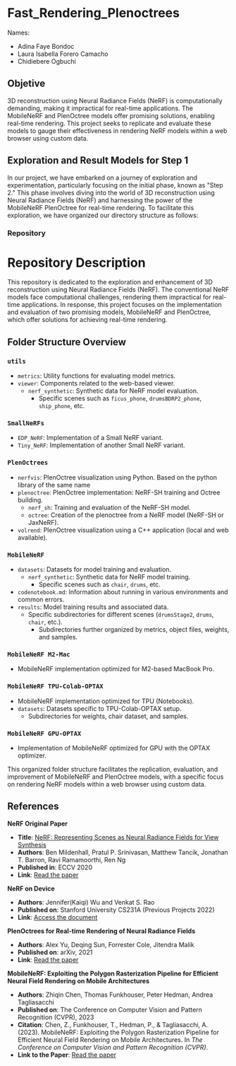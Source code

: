 # Fast_Rendering_Plenoctrees

Names: 

- Adina Faye Bondoc
- Laura Isabella  Forero Camacho
- Chidiebere Ogbuchi


## Objetive


3D reconstruction using Neural Radiance Fields (NeRF) is computationally demanding, making it impractical for real-time applications. The MobileNeRF and PlenOctree models offer promising solutions, enabling real-time rendering. This project seeks to replicate and evaluate these models to gauge their effectiveness in rendering NeRF models within a web browser using custom data.

## Exploration and Result Models for Step 1
In our project, we have embarked on a journey of exploration and experimentation, particularly focusing on the initial phase, known as "Step 2." This phase involves diving into the world of 3D reconstruction using Neural Radiance Fields (NeRF) and harnessing the power of the MobileNeRF PlenOctree for real-time rendering. To facilitate this exploration, we have organized our directory structure as follows:


### Repository

# Repository Description

This repository is dedicated to the exploration and enhancement of 3D reconstruction using Neural Radiance Fields (NeRF). The conventional NeRF models face computational challenges, rendering them impractical for real-time applications. In response, this project focuses on the implementation and evaluation of two promising models, MobileNeRF and PlenOctree, which offer solutions for achieving real-time rendering.

## Folder Structure Overview

### `utils`
- `metrics`: Utility functions for evaluating model metrics.
- `viewer`: Components related to the web-based viewer.
  - `nerf_synthetic`: Synthetic data for NeRF model evaluation.
    - Specific scenes such as `ficus_phone`, `drumsBDRP2_phone`, `ship_phone`, etc.

### `SmallNeRFs`
- `EDP_NeRF`: Implementation of a Small NeRF variant.
- `Tiny_NeRF`: Implementation of another Small NeRF variant.

### `PlenOctrees`
- `nerfvis`: PlenOctree visualization using Python. Based on the python library of the same name
- `plenoctree`: PlenOctree implementation: NeRF-SH training and Octree building.
  - `nerf_sh`: Training and evaluation of the NeRF-SH model.
  - `octree`: Creation of the plenoctree from a NeRF model (NeRF-SH or JaxNeRF).
- `volrend`: PlenOctree visualization using a C++ application (local and web available).

### `MobileNeRF`
- `datasets`: Datasets for model training and evaluation.
  - `nerf_synthetic`: Synthetic data for NeRF model training.
    - Specific scenes such as `chair`, `drums`, etc.
- `codenotebook.md`: Information about running in various environments and common errors.
- `results`: Model training results and associated data.
  - Specific subdirectories for different scenes (`drumsStage2`, `drums`, `chair`, etc.).
    - Subdirectories further organized by metrics, object files, weights, and samples.
### `MobileNeRF M2-Mac` 
- MobileNeRF implementation optimized for M2-based MacBook Pro.

### `MobileNeRF TPU-Colab-OPTAX`
- MobileNeRF implementation optimized for TPU (Notebooks).
- `datasets`: Datasets specific to TPU-Colab-OPTAX setup.
  - Subdirectories for weights, chair dataset, and samples.

### `MobileNeRF GPU-OPTAX`
- Implementation of MobileNeRF optimized for GPU with the OPTAX optimizer.

This organized folder structure facilitates the replication, evaluation, and improvement of MobileNeRF and PlenOctree models, with a specific focus on rendering NeRF models within a web browser using custom data. 



## References

**NeRF Original Paper**
- **Title**: [NeRF: Representing Scenes as Neural Radiance Fields for View Synthesis](Paper_Link)
- **Authors**: Ben Mildenhall, Pratul P. Srinivasan, Matthew Tancik, Jonathan T. Barron, Ravi Ramamoorthi, Ren Ng
- **Published in**: ECCV 2020
- **Link**: [Read the paper](https://dl.acm.org/doi/pdf/10.1145/3503250)

**NeRF on Device**
- **Authors**: Jennifer(Kaiqi) Wu and Venkat S. Rao
- **Published on**: Stanford University CS231A (Previous Projects 2022)
- **Link**: [Access the document](https://web.stanford.edu/class/cs231a/prev_projects_2022/final_project__2_.pdf)

**PlenOctrees for Real-time Rendering of Neural Radiance Fields**
- **Authors**: Alex Yu, Deqing Sun, Forrester Cole, Jitendra Malik
- **Published on**: arXiv, 2021
- **Link**: [Read the paper](https://arxiv.org/pdf/2103.14024.pdf)

**MobileNeRF: Exploiting the Polygon Rasterization Pipeline for Efficient Neural Field Rendering on Mobile Architectures**
- **Authors**: Zhiqin Chen, Thomas Funkhouser, Peter Hedman, Andrea Tagliasacchi
- **Published on**: The Conference on Computer Vision and Pattern Recognition (CVPR), 2023
- **Citation**: Chen, Z., Funkhouser, T., Hedman, P., & Tagliasacchi, A. (2023). MobileNeRF: Exploiting the Polygon Rasterization Pipeline for Efficient Neural Field Rendering on Mobile Architectures. In *The Conference on Computer Vision and Pattern Recognition (CVPR)*.
- **Link to the Paper**: [Read the paper](https://arxiv.org/pdf/2103.14024.pdf)
